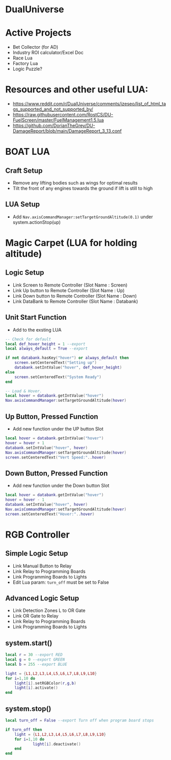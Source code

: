 # DualUniverse

# Active Projects
- Bet Collector (for AD)
- Industry ROI calculator/Excel Doc
- Race Lua
- Factory Lua
- Logic Puzzle?

# Resources and other useful LUA:

- https://www.reddit.com/r/DualUniverse/comments/izeseo/list_of_html_tags_supported_and_not_supported_by/
- https://raw.githubusercontent.com/RostCS/DU-FuelScreen/master/FuelManagement1.5.lua
- https://github.com/DorianTheGrey/DU-DamageReport/blob/main/DamageReport_3_13.conf

# BOAT LUA 
## Craft Setup
- Remove any lifting bodies such as wings for optimal results
- Tilt the front of any engines towards the ground if lift is still to high

## LUA Setup
- Add `Nav.axisCommandManager:setTargetGroundAltitude(0.1)` under system.actionStop(up)

# Magic Carpet (LUA for holding altitude)
## Logic Setup
- Link Screen to Remote Controller (Slot Name : Screen)
- Link Up button to Remote Controller (Slot Name : Up)
- Link Down button to Remote Controller (Slot Name : Down)
- Link DataBank to Remote Controller (Slot Name : Databank)

## Unit Start Function
- Add to the exsting LUA
```lua
-- Check for default
local def_hover_height = 1 --export
local always_default = True --export

if not databank.hasKey("hover") or always_default then
    screen.setCenteredText("Setting up")
    databank.setIntValue("hover", def_hover_height)
else
    screen.setCenteredText("System Ready")
end

-- Load & Hover.
local hover = databank.getIntValue("hover")
Nav.axisCommandManager:setTargetGroundAltitude(hover)
```
## Up Button, Pressed Function
- Add new function under the UP button Slot
```lua
local hover = databank.getIntValue("hover")
hover = hover + 1   
databank.setIntValue("hover", hover)
Nav.axisCommandManager:setTargetGroundAltitude(hover)
screen.setCenteredText("Vert Speed:"..hover)
```
## Down Button, Pressed Function
- Add new function under the Down button Slot
```lua
local hover = databank.getIntValue("hover")
hover = hover - 1
databank.setIntValue("hover", hover)
Nav.axisCommandManager:setTargetGroundAltitude(hover)
screen.setCenteredText("Hover:"..hover)
```

# RGB Controller 
## Simple Logic Setup
- Link Manual Button to Relay
- Link Relay to Programming Boards
- Link Programming Boards to Lights
- Edit Lua param: `turn_off` must be set to False

## Advanced Logic Setup
- Link Detection Zones L to OR Gate
- Link OR Gate to Relay
- Link Relay to Programming Boards
- Link Programming Boards to Lights

## system.start()

```lua
local r = 30 --export RED
local g = 0 --export GREEN
local b = 255 --export BLUE

light = {L1,L2,L3,L4,L5,L6,L7,L8,L9,L10}
for i=1,10 do      
    light[i].setRGBColor(r,g,b)
    light[i].activate()
end
```

## system.stop()

```lua
local turn_off = False --export Turn off when program board stops

if turn_off then
	light = {L1,L2,L3,L4,L5,L6,L7,L8,L9,L10}	
	for i=1,10 do	
    		light[i].deactivate()
	end
end
```
